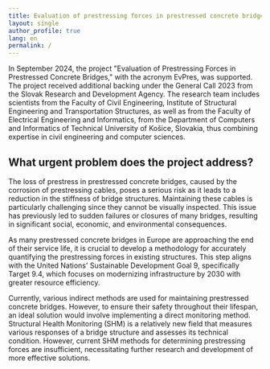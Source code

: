 ```yaml
---
title: Evaluation of prestressing forces in prestressed concrete bridges
layout: single
author_profile: true
lang: en
permalink: /
---
```

<!--
# layout: home 
# use the home layout to add posts to main page
<img src="/images/website_photo.jpg"/>
    <br>
-->

In September 2024, the project "Evaluation of Prestressing Forces in Prestressed Concrete Bridges," with the acronym EvPres, was supported. The project received additional backing under the General Call 2023 from the Slovak Research and Development Agency. The research team includes scientists from the Faculty of Civil Engineering, Institute of Structural Engineering and Transportation Structures, as well as from the Faculty of Electrical Engineering and Informatics, from the Department of Computers and Informatics of Technical University of Košice, Slovakia, thus combining expertise in civil engineering and computer sciences.

## What urgent problem does the project address?

The loss of prestress in prestressed concrete bridges, caused by the corrosion of prestressing cables, poses a serious risk as it leads to a reduction in the stiffness of bridge structures. Maintaining these cables is particularly challenging since they cannot be visually inspected. This issue has previously led to sudden failures or closures of many bridges, resulting in significant social, economic, and environmental consequences.

As many prestressed concrete bridges in Europe are approaching the end of their service life, it is crucial to develop a methodology for accurately quantifying the prestressing forces in existing structures. This step aligns with the United Nations' Sustainable Development Goal 9, specifically Target 9.4, which focuses on modernizing infrastructure by 2030 with greater resource efficiency.

Currently, various indirect methods are used for maintaining prestressed concrete bridges. However, to ensure their safety throughout their lifespan, an ideal solution would involve implementing a direct monitoring method. Structural Health Monitoring (SHM) is a relatively new field that measures various responses of a bridge structure and assesses its technical condition. However, current SHM methods for determining prestressing forces are insufficient, necessitating further research and development of more effective solutions.
